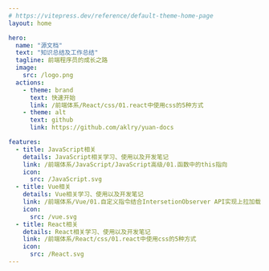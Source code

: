 ```yaml
---
# https://vitepress.dev/reference/default-theme-home-page
layout: home

hero:
  name: "源文档"
  text: "知识总结及工作总结"
  tagline: 前端程序员的成长之路
  image:
    src: /logo.png
  actions:
    - theme: brand
      text: 快速开始
      link: /前端体系/React/css/01.react中使用css的5种方式
    - theme: alt
      text: github
      link: https://github.com/aklry/yuan-docs

features:
  - title: JavaScript相关
    details: JavaScript相关学习、使用以及开发笔记
    link: /前端体系/JavaScript/JavaScript高级/01.函数中的this指向
    icon:
      src: /JavaScript.svg
  - title: Vue相关
    details: Vue相关学习、使用以及开发笔记
    link: /前端体系/Vue/01.自定义指令结合IntersetionObserver API实现上拉加载
    icon: 
      src: /vue.svg
  - title: React相关
    details: React相关学习、使用以及开发笔记
    link: /前端体系/React/css/01.react中使用css的5种方式
    icon:
      src: /React.svg
---
```


